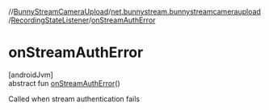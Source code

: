 //[BunnyStreamCameraUpload](../../../index.md)/[net.bunnystream.bunnystreamcameraupload](../index.md)/[RecordingStateListener](index.md)/[onStreamAuthError](on-stream-auth-error.md)

# onStreamAuthError

[androidJvm]\
abstract fun [onStreamAuthError](on-stream-auth-error.md)()

Called when stream authentication fails
